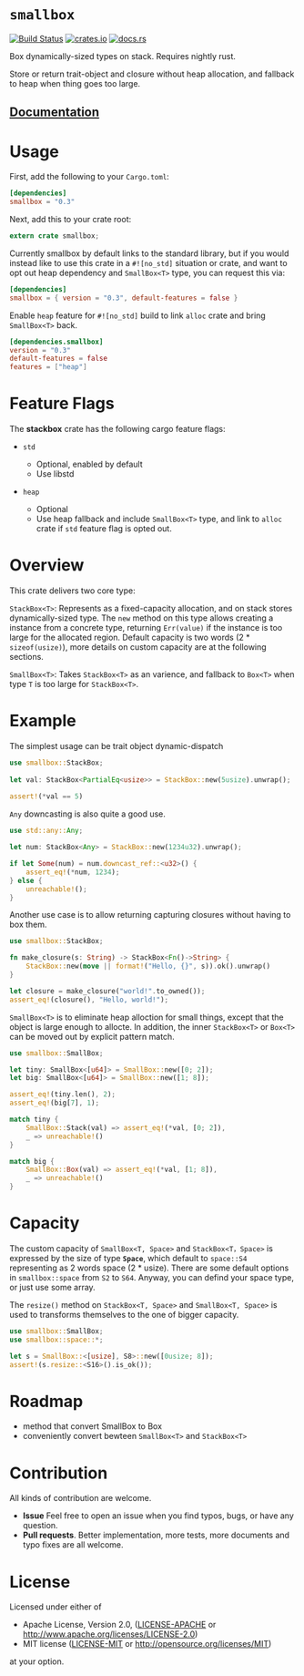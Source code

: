 # `smallbox`

[![Build Status](https://travis-ci.org/goandylok/smallbox.svg?branch=master)](https://travis-ci.org/goandylok/smallbox)
[![crates.io](https://img.shields.io/crates/v/smallbox.svg)](https://crates.io/crates/smallbox)
[![docs.rs](https://docs.rs/smallbox/badge.svg)](https://docs.rs/smallbox)

Box dynamically-sized types on stack. Requires nightly rust.

Store or return trait-object and closure without heap allocation, and fallback to heap when thing goes too large.

## [**Documentation**](https://docs.rs/smallbox/)

# Usage
First, add the following to your `Cargo.toml`:

```toml
[dependencies]
smallbox = "0.3"
```

Next, add this to your crate root:

```rust
extern crate smallbox;
```

Currently smallbox by default links to the standard library, but if you would
instead like to use this crate in a `#![no_std]` situation or crate, and want to 
opt out heap dependency and `SmallBox<T>` type, you can request this via:

```toml
[dependencies]
smallbox = { version = "0.3", default-features = false }
```

Enable `heap` feature for `#![no_std]` build to link `alloc` crate
and bring `SmallBox<T>` back.

```toml
[dependencies.smallbox]
version = "0.3"
default-features = false
features = ["heap"]
```


# Feature Flags

The **stackbox** crate has the following cargo feature flags:

- `std`
  - Optional, enabled by default
  - Use libstd


- `heap`
  - Optional
  - Use heap fallback and include `SmallBox<T>` type, and link to `alloc` crate if `std`
    feature flag is opted out.


# Overview
This crate delivers two core type:

 `StackBox<T>`: Represents as a fixed-capacity allocation, and on stack stores dynamically-sized type. 
 The `new` method on this type allows creating a instance from a concrete type, 
 returning `Err(value)` if the instance is too large for the allocated region. 
 Default capacity is two words (2 * `sizeof(usize)`), more details on custom capacity are at the following sections.

 
 `SmallBox<T>`: Takes `StackBox<T>` as an varience, and fallback to `Box<T>` when type `T` is too large for `StackBox<T>`.


# Example
The simplest usage can be trait object dynamic-dispatch
```rust
use smallbox::StackBox;
 
let val: StackBox<PartialEq<usize>> = StackBox::new(5usize).unwrap();
 
assert!(*val == 5)
```

`Any` downcasting is also quite a good use.

```rust
use std::any::Any;

let num: StackBox<Any> = StackBox::new(1234u32).unwrap();

if let Some(num) = num.downcast_ref::<u32>() {
    assert_eq!(*num, 1234);
} else {
    unreachable!();
}
```

Another use case is to allow returning capturing closures without having to box them.

```rust
use smallbox::StackBox;

fn make_closure(s: String) -> StackBox<Fn()->String> {
    StackBox::new(move || format!("Hello, {}", s)).ok().unwrap()
}

let closure = make_closure("world!".to_owned());
assert_eq!(closure(), "Hello, world!");
```

`SmallBox<T>` is to eliminate heap alloction for small things, except that
the object is large enough to allocte. 
In addition, the inner `StackBox<T>` or `Box<T>` can be moved out by explicit pattern match.

```rust
use smallbox::SmallBox;

let tiny: SmallBox<[u64]> = SmallBox::new([0; 2]);
let big: SmallBox<[u64]> = SmallBox::new([1; 8]);

assert_eq!(tiny.len(), 2);
assert_eq!(big[7], 1);

match tiny {
    SmallBox::Stack(val) => assert_eq!(*val, [0; 2]),
    _ => unreachable!()
}

match big {
    SmallBox::Box(val) => assert_eq!(*val, [1; 8]),
    _ => unreachable!()
}
```


# Capacity
The custom capacity of `SmallBox<T, Space>` and `StackBox<T，Space>` is expressed by the size of type **`Space`**, 
which default to `space::S4` representing as 2 words space (2 * usize). 
There are some default options in `smallbox::space` from `S2` to `S64`. 
Anyway, you can defind your space type, or just use some array.

The `resize()` method on `StackBox<T, Space>` and `SmallBox<T, Space>` is used to transforms themselves to the one of bigger capacity.

```rust
use smallbox::SmallBox;
use smallbox::space::*;

let s = SmallBox::<[usize], S8>::new([0usize; 8]);
assert!(s.resize::<S16>().is_ok());
```


# Roadmap
- method that convert SmallBox<T> to Box<T>
- conveniently convert bewteen `SmallBox<T>` and `StackBox<T>`


# Contribution

All kinds of contribution are welcome.

- **Issue** Feel free to open an issue when you find typos, bugs, or have any question.
- **Pull requests**. Better implementation, more tests, more documents and typo fixes are all welcome.


# License

Licensed under either of

 * Apache License, Version 2.0, ([LICENSE-APACHE](LICENSE-APACHE) or http://www.apache.org/licenses/LICENSE-2.0)
 * MIT license ([LICENSE-MIT](LICENSE-MIT) or http://opensource.org/licenses/MIT)

at your option.